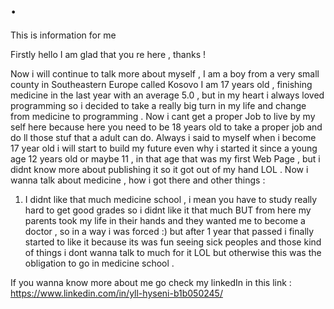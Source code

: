 # .
This is information for me 

Firstly hello I am glad that you re here , thanks !

Now i will continue to talk more about myself , 
I am a boy from a very small county in Southeastern Europe called Kosovo 
I am 17 years old , finishing medicine in the last year with an average 5.0 , but in my heart i always loved programming so i decided to take a really big turn in my life and change from medicine to programming .
Now i cant get a proper Job to live by my self here because here you need to be 18 years old to take a proper job and do ll those stuf that a adult can do.
Always i said to myself when i become 17 year old i will start to build my future even why i started it since a young age 12 years old or maybe 11 , in that age that was my first Web Page , but i didnt know more about publishing it so it got out of my hand LOL . 
Now i wanna talk about medicine , how i got there and other things :
  1. I didnt like that much medicine school , i mean you have to study really hard to get good grades so i didnt like it that much BUT from here my parents took my life      in their hands and they wanted me to become a doctor , so in a way i was forced :) but after 1 year that passed i finally started to like it because its was fun          seeing sick peoples and those kind of things i dont wanna talk to much for it LOL but otherwise this was the obligation to go in medicine school .

If you wanna know more about me go check my linkedIn in this link : https://www.linkedin.com/in/yll-hyseni-b1b050245/
